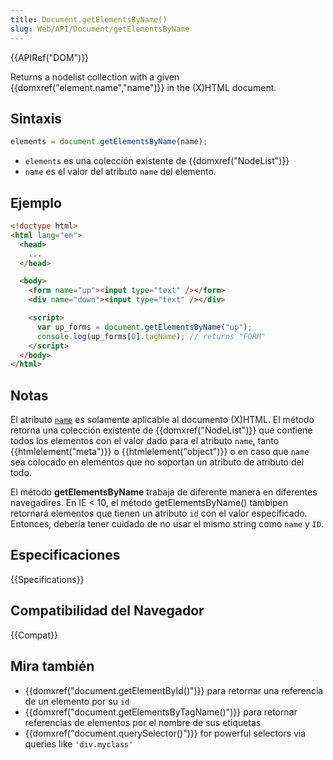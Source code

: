 ```yaml
---
title: Document.getElementsByName()
slug: Web/API/Document/getElementsByName
---
```


{{APIRef("DOM")}}

Returns a nodelist collection with a given {{domxref("element.name","name")}} in the (X)HTML document.

## Sintaxis

```js
elements = document.getElementsByName(name);
```

- `elements` es una colección existente de {{domxref("NodeList")}}
- `name` es el valor del atributo `name` del elemento.

## Ejemplo

```html
<!doctype html>
<html lang="en">
  <head>
    ...
  </head>

  <body>
    <form name="up"><input type="text" /></form>
    <div name="down"><input type="text" /></div>

    <script>
      var up_forms = document.getElementsByName("up");
      console.log(up_forms[0].tagName); // returns "FORM"
    </script>
  </body>
</html>
```

## Notas

El atributo [`name`](/es/docs/DOM/element.name) es solamente aplicable al documento (X)HTML. El método retorna una colección existente de {{domxref("NodeList")}} que contiene todos los elementos con el valor dado para el atributo `name`, tanto {{htmlelement("meta")}} o {{htmlelement("object")}} o en caso que `name` sea colocado en elementos que no soportan un atributo de atributo del todo.

El método **getElementsByName** trabaja de diferente manera en diferentes navegadires. En IE < 10, el método getElementsByName() tambipen retornará elementos que tienen un atributo `id` con el valor especificado. Entonces, debería tener cuidado de no usar el mismo string como `name` y `ID`.

## Especificaciones

{{Specifications}}

## Compatibilidad del Navegador

{{Compat}}

## Mira también

- {{domxref("document.getElementById()")}} para retornar una referencia de un elemento por su `id`
- {{domxref("document.getElementsByTagName()")}} para retornar referencias de elementos por el nombre de sus etiquetas
- {{domxref("document.querySelector()")}} for powerful selectors via queries like `'div.myclass'`
